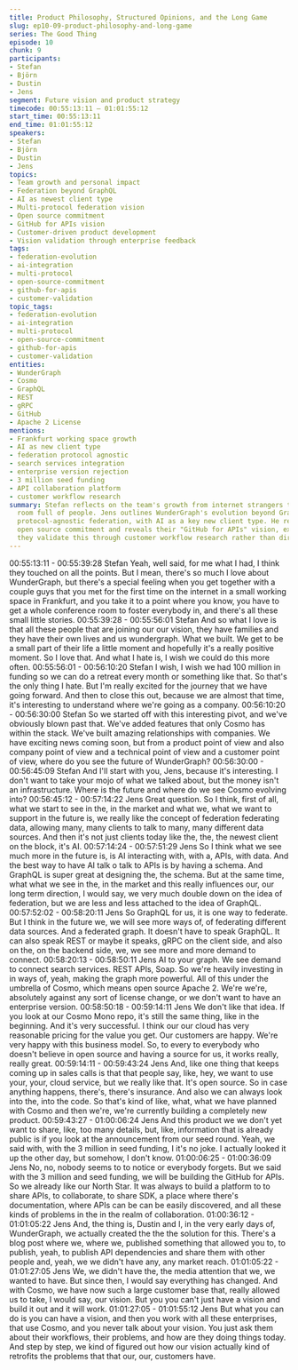 ```yaml
---
title: Product Philosophy, Structured Opinions, and the Long Game
slug: ep10-09-product-philosophy-and-long-game
series: The Good Thing
episode: 10
chunk: 9
participants:
- Stefan
- Björn
- Dustin
- Jens
segment: Future vision and product strategy
timecode: 00:55:13:11 – 01:01:55:12
start_time: 00:55:13:11
end_time: 01:01:55:12
speakers:
- Stefan
- Björn
- Dustin
- Jens
topics:
- Team growth and personal impact
- Federation beyond GraphQL
- AI as newest client type
- Multi-protocol federation vision
- Open source commitment
- GitHub for APIs vision
- Customer-driven product development
- Vision validation through enterprise feedback
tags:
- federation-evolution
- ai-integration
- multi-protocol
- open-source-commitment
- github-for-apis
- customer-validation
topic_tags:
- federation-evolution
- ai-integration
- multi-protocol
- open-source-commitment
- github-for-apis
- customer-validation
entities:
- WunderGraph
- Cosmo
- GraphQL
- REST
- gRPC
- GitHub
- Apache 2 License
mentions:
- Frankfurt working space growth
- AI as new client type
- federation protocol agnostic
- search services integration
- enterprise version rejection
- 3 million seed funding
- API collaboration platform
- customer workflow research
summary: Stefan reflects on the team's growth from internet strangers to a conference
  room full of people. Jens outlines WunderGraph's evolution beyond GraphQL toward
  protocol-agnostic federation, with AI as a key new client type. He reaffirms their
  open source commitment and reveals their "GitHub for APIs" vision, explaining how
  they validate this through customer workflow research rather than direct pitching.
---
```


00:55:13:11 - 00:55:39:28
Stefan
Yeah, well said, for me what I had, I think they touched on all the points. But I mean, there's so
much I love about WunderGraph, but there's a special feeling when you get together with a
couple guys that you met for the first time on the internet in a small working space in Frankfurt,
and you take it to a point where you know, you have to get a whole conference room to foster
everybody in, and there's all these small little stories.
00:55:39:28 - 00:55:56:01
Stefan
And so what I love is that all these people that are joining our our vision, they have families and
they have their own lives and us wundergraph. What we built. We get to be a small part of their
life a little moment and hopefully it's a really positive moment. So I love that. And what I hate is, I
wish we could do this more often.
00:55:56:01 - 00:56:10:20
Stefan
I wish, I wish we had 100 million in funding so we can do a retreat every month or something
like that. So that's the only thing I hate. But I'm really excited for the journey that we have going
forward. And then to close this out, because we are almost that time, it's interesting to
understand where we're going as a company.
00:56:10:20 - 00:56:30:00
Stefan
So we started off with this interesting pivot, and we've obviously blown past that. We've added
features that only Cosmo has within the stack. We've built amazing relationships with
companies. We have exciting news coming soon, but from a product point of view and also
company point of view and a technical point of view and a customer point of view, where do you
see the future of WunderGraph?
00:56:30:00 - 00:56:45:09
Stefan
And I'll start with you, Jens, because it's interesting. I don't want to take your mojo of what we
talked about, but the money isn't an infrastructure. Where is the future and where do we see
Cosmo evolving into?
00:56:45:12 - 00:57:14:22
Jens
Great question. So I think, first of all, what we start to see in the, in the market and what we,
what we want to support in the future is, we really like the concept of federation federating data,
allowing many, many clients to talk to many, many different data sources. And then it's not just
clients today like the, the, the newest client on the block, it's AI.
00:57:14:24 - 00:57:51:29
Jens
So I think what we see much more in the future is, is AI interacting with, with a, APIs, with data.
And the best way to have AI talk o talk to APIs is by having a schema. And GraphQL is super
great at designing the, the schema. But at the same time, what what we see in the, in the
market and this really influences our, our long term direction, I would say, we very much double
down on the idea of federation, but we are less and less attached to the idea of GraphQL.
00:57:52:02 - 00:58:20:11
Jens
So GraphQL for us, it is one way to federate. But I think in the future we, we will see more ways
of, of federating different data sources. And a federated graph. It doesn't have to speak
GraphQL. It can also speak REST or maybe it speaks, gRPC on the client side, and also on the,
on the backend side, we, we see more and more demand to connect.
00:58:20:13 - 00:58:50:11
Jens
AI to your graph. We see demand to connect search services. REST APIs, Soap. So we're
heavily investing in in ways of, yeah, making the graph more powerful. All of this under the
umbrella of Cosmo, which means open source Apache 2. We're we're, absolutely against any
sort of license change, or we don't want to have an enterprise version.
00:58:50:18 - 00:59:14:11
Jens
We don't like that idea. If you look at our Cosmo Mono repo, it's still the same thing, like in the
beginning. And it's very successful. I think our our cloud has very reasonable pricing for the
value you get. Our customers are happy. We're very happy with this business model. So, to
every to everybody who doesn't believe in open source and having a source for us, it works
really, really great.
00:59:14:11 - 00:59:43:24
Jens
And, like one thing that keeps coming up in sales calls is that that people say, like, hey, we want
to use your, your, cloud service, but we really like that. It's open source. So in case anything
happens, there's, there's insurance. And also we can always look into the, into the code. So
that's kind of like, what, what we have planned with Cosmo and then we're, we're currently
building a completely new product.
00:59:43:27 - 01:00:06:24
Jens
And this product we we don't yet want to share, like, too many details, but, like, information that
is already public is if you look at the announcement from our seed round. Yeah, we said with,
with the 3 million in seed funding, I it's no joke. I actually looked it up the other day, but
somehow, I don't know.
01:00:06:25 - 01:00:36:09
Jens
No, no, nobody seems to to notice or everybody forgets. But we said with the 3 million and seed
funding, we will be building the GitHub for APIs. So we already like our North Star. It was always
to build a platform to to share APIs, to collaborate, to share SDK, a place where there's
documentation, where APIs can be can be easily discovered, and all these kinds of problems in
the in the realm of collaboration.
01:00:36:12 - 01:01:05:22
Jens
And, the thing is, Dustin and I, in the very early days of, WunderGraph, we actually created the
the the solution for this. There's a blog post where we, where we, published something that
allowed you to, to publish, yeah, to publish API dependencies and share them with other people
and, yeah, we we didn't have any, any market reach.
01:01:05:22 - 01:01:27:05
Jens
We, we didn't have the, the media attention that we, we wanted to have. But since then, I would
say everything has changed. And with Cosmo, we have now such a large customer base that,
really allowed us to take, I would say, our vision. But you you can't just have a vision and build it
out and it will work.
01:01:27:05 - 01:01:55:12
Jens
But what you can do is you can have a vision, and then you work with all these enterprises, that
use Cosmo, and you never talk about your vision. You just ask them about their workflows, their
problems, and how are they doing things today. And step by step, we kind of figured out how our
vision actually kind of retrofits the problems that that our, our, customers have.